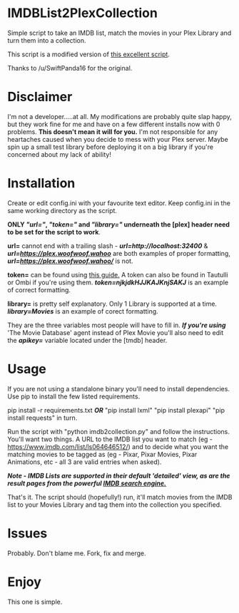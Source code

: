 # IMDBList2PlexCollection
Simple script to take an IMDB list, match the movies in your Plex Library and turn them into a collection.

This script is a modified version of [this excellent script](https://gist.github.com/JonnyWong16/f5b9af386ea58e19bf18c09f2681df23).

Thanks to /u/SwiftPanda16 for the original.

# Disclaimer
I'm not a developer.....at all. My modifications are probably quite slap happy, but they work fine for me and have on a few
different installs now with 0 problems. **This doesn't mean it will for you.** I'm not responsible for any heartaches caused when you
decide to mess with your Plex server. Maybe spin up a small test library before deploying it on a big library if you're concerned
about my lack of ability!

# Installation
Create or edit config.ini with your favourite text editor. Keep config.ini in the same working directory as the script. 

**ONLY _"url="_, _"token="_ and _"library="_ underneath the [plex] header need to be set for the script to work**.

**url=** cannot end with a trailing slash - _**url=http://localhost:32400**_ & _**url=https://plex.woofwoof.wahoo**_ are both 
examples of proper formatting, _**url=https://plex.woofwoof.wahoo/**_ is not.

**token=** can be found using [this guide.](https://support.plex.tv/articles/204059436-finding-an-authentication-token-x-plex-token/)
A token can also be found in Tautulli or Ombi if you're using them. _**token=njkjdkHJJKAJKnjSAKJ**_ is an example of correct formatting.

**library=** is pretty self explanatory. Only 1 Library is supported at a time. _**library=Movies**_ is an example of corect formatting.

They are the three variables most people will have to fill in. **_If you're using_** 'The Movie Database' agent instead of Plex Movie
you'll also need to edit the _**apikey=**_ variable located under the [tmdb] header.

# Usage
If you are not using a standalone binary you'll need to install dependencies. Use pip to install the few listed requirements.

pip install -r requirements.txt **_OR_** "pip install lxml" "pip install plexapi" "pip install requests" in turn.

Run the script with "python imdb2collection.py" and follow the instructions. You'll want two things. A URL to the IMDB list you want to match (eg - https://www.imdb.com/list/ls064646512/) and to decide what you want the matching movies to be tagged as
(eg - Pixar, Pixar Movies, Pixar Animations, etc - all 3 are valid entries when asked).

***Note - IMDB Lists are supported in their default 'detailed' view, as are the result pages from the powerful [IMDB search engine.](https://www.imdb.com/search/title/)***

That's it. The script should (hopefully!) run, it'll match movies from the IMDB list to your Movies Library and tag them into the
collection you specified.

# Issues
Probably. Don't blame me. Fork, fix and merge.

# Enjoy
This one is simple.
